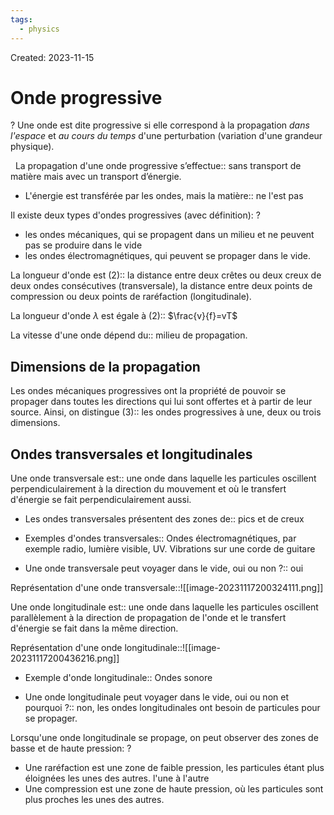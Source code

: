 ```yaml
---
tags:
  - physics
---
```

Created: 2023-11-15

# Onde progressive
?
Une onde est dite progressive si elle correspond à la propagation _dans l'espace_ et _au cours du temps_ d'une perturbation (variation d'une grandeur physique).
<!--SR:!2023-11-29,1,147-->
 
La propagation d'une onde progressive s’effectue:: sans transport de matière mais avec un transport d’énergie.
<!--SR:!2024-02-14,23,160-->


- L'énergie est transférée par les ondes, mais la matière:: ne l'est pas
<!--SR:!2024-05-03,99,250-->

Il existe deux types d'ondes progressives (avec définition):
?
- les ondes mécaniques, qui se propagent dans un milieu et ne peuvent pas se produire dans le vide
- les ondes électromagnétiques, qui peuvent se propager dans le vide.
<!--SR:!2024-03-13,57,207-->

La longueur d'onde est (2):: la distance entre deux crêtes ou deux creux de deux ondes consécutives (transversale), la distance entre deux points de compression ou deux points de raréfaction (longitudinale).
<!--SR:!2024-02-09,39,218-->

La longueur d'onde $\lambda$ est égale à (2):: $\frac{v}{f}=vT$
<!--SR:!2024-03-08,69,250-->

La vitesse d'une onde dépend du:: milieu de propagation.
<!--SR:!2024-02-20,47,238-->

## Dimensions de la propagation
Les ondes mécaniques progressives ont la propriété de pouvoir se propager dans toutes les directions qui lui sont offertes et à partir de leur source. Ainsi, on distingue (3):: les ondes progressives à une, deux ou trois dimensions.
<!--SR:!2024-04-26,94,250-->

## Ondes transversales et longitudinales
Une onde transversale est:: une onde dans laquelle les particules oscillent perpendiculairement à la direction du mouvement et où le transfert d'énergie se fait perpendiculairement aussi.
<!--SR:!2024-02-22,17,130-->
- Les ondes transversales présentent des zones de:: pics et de creux
<!--SR:!2024-03-17,68,230-->
- Exemples d'ondes transversales:: Ondes électromagnétiques, par exemple radio, lumière visible, UV. Vibrations sur une corde de guitare
<!--SR:!2024-02-10,50,250-->
- Une onde transversale peut voyager dans le vide, oui ou non ?:: oui
<!--SR:!2024-02-10,52,267-->

Représentation d'une onde transversale::![[image-20231117200324111.png]]
<!--SR:!2024-02-11,50,250-->


Une onde longitudinale est:: une onde dans laquelle les particules oscillent parallèlement à la direction de propagation de l'onde et le transfert d'énergie se fait dans la même direction.
<!--SR:!2024-04-23,79,210-->

Représentation d'une onde longitudinale::![[image-20231117200436216.png]]
<!--SR:!2024-05-13,98,230-->

- Exemple d'onde longitudinale:: Ondes sonore
<!--SR:!2024-02-23,56,247-->
- Une onde longitudinale peut voyager dans le vide, oui ou non et pourquoi ?:: non, les ondes longitudinales ont besoin de particules pour se propager.
<!--SR:!2024-04-13,88,247-->

Lorsqu'une onde longitudinale se propage, on peut observer des zones de basse et de haute pression:
?
- Une raréfaction est une zone de faible pression, les particules étant plus éloignées les unes des autres. l'une à l'autre
- Une compression est une zone de haute pression, où les particules sont plus proches les unes des autres.
<!--SR:!2024-03-29,79,247-->

